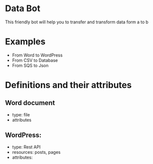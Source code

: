# Data Bot
This friendly bot will help you to transfer and transform data form a to b

# Examples
- From Word to WordPress
- From CSV to Database
- From SQS to Json


# Definitions and their attributes
## Word document
- type: file
- attributes

## WordPress: 
- type: Rest API
- resources: posts, pages
- attributes: 